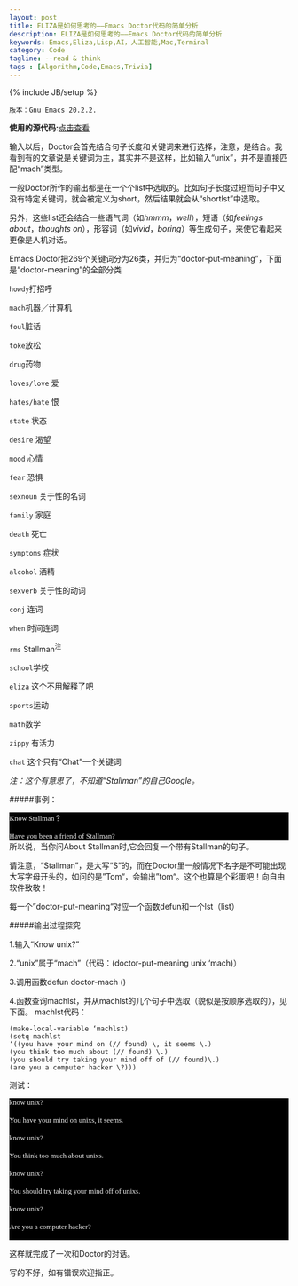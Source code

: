 ```yaml
---
layout: post
title: ELIZA是如何思考的——Emacs Doctor代码的简单分析
description: ELIZA是如何思考的——Emacs Doctor代码的简单分析
keywords: Emacs,Eliza,Lisp,AI，人工智能,Mac,Terminal
category: Code
tagline: --read & think
tags : [Algorithm,Code,Emacs,Trivia]
---
```

{% include JB/setup %}

`版本：Gnu Emacs 20.2.2.`

**使用的源代码:**[点击查看]( http://www.csee.umbc.edu/courses/471/papers/emacs-doctor.shtml
) 

输入以后，Doctor会首先结合句子长度和关键词来进行选择，注意，是结合。我看到有的文章说是关键词为主，其实并不是这样，比如输入“unix”，并不是直接匹配“mach”类型。

一般Doctor所作的输出都是在一个个list中选取的。比如句子长度过短而句子中又没有特定关键词，就会被定义为short，然后结果就会从“shortlst”中选取。

另外，这些list还会结合一些语气词（如*hmmm*，*well*），短语（如*feelings about*，*thoughts on*），形容词（如*vivid*，*boring*）等生成句子，来使它看起来更像是人机对话。

 Emacs Doctor把269个关键词分为26类，并归为“doctor-put-meaning”，下面是“doctor-meaning”的全部分类

`howdy`打招呼

`mach`机器／计算机

`foul`脏话

`toke`放松

`drug`药物

`loves/love` 爱

`hates/hate` 恨

`state` 状态

`desire` 渴望

`mood` 心情

`fear` 恐惧

`sexnoun` 关于性的名词

`family` 家庭

`death` 死亡

`symptoms` 症状

`alcohol` 酒精

`sexverb` 关于性的动词

`conj` 连词

`when` 时间连词

`rms` Stallman<sup>注</sup> 

`school`学校

`eliza` 这个不用解释了吧

`sports`运动

`math`数学

`zippy` 有活力

`chat` 这个只有“Chat”一个关键词
 

*注：这个有意思了，不知道“Stallman”的自己Google。*

#####事例：

<p style="margin: 0px; font-size: 13px; font-family: Menlo; color: #f5f5f5; background-color: #000000;">Know Stallman？</p>
<p style="margin: 0px; font-size: 13px; font-family: Menlo; color: #f5f5f5; background-color: #000000;"> </p>
<p style="margin: 0px; font-size: 13px; font-family: Menlo; color: #f5f5f5; background-color: #000000;">Have you been a friend of Stallman?</p>
所以说，当你问About Stallman时,它会回复一个带有Stallman的句子。

请注意，“Stallman”，是大写“S”的，而在Doctor里一般情况下名字是不可能出现大写字母开头的，如问的是”Tom“，会输出”tom“。这个也算是个彩蛋吧！向自由软件致敬！

每一个”doctor-put-meaning“对应一个函数defun和一个lst（list）

#####输出过程探究

1.输入“Know unix?”

2.“unix”属于“mach”（代码：(doctor-put-meaning unix ‘mach)）

3.调用函数defun doctor-mach ()

4.函数查询machlst，并从machlst的几个句子中选取（貌似是按顺序选取的），见下面。
machlst代码：

	(make-local-variable ‘machlst)
	(setq machlst 
	‘((you have your mind on (// found) \, it seems \.)
	(you think too much about (// found) \.)
	(you should try taking your mind off of (// found)\.)
	(are you a computer hacker \?)))
测试：

<p style="margin: 0px; font-size: 13px; font-family: Menlo; color: #f5f5f5; background-color: #000000;">know unix?</p>
<p style="margin: 0px; font-size: 13px; font-family: Menlo; color: #f5f5f5; background-color: #000000; min-height: 15px;"> </p>
<p style="margin: 0px; font-size: 13px; font-family: Menlo; color: #f5f5f5; background-color: #000000;">You have your mind on unixs, it seems.</p>
<p style="margin: 0px; font-size: 13px; font-family: Menlo; color: #f5f5f5; background-color: #000000;"> </p>
<p style="margin: 0px; font-size: 13px; font-family: Menlo; color: #f5f5f5; background-color: #000000;">know unix?</p>
<p style="margin: 0px; font-size: 13px; font-family: Menlo; color: #f5f5f5; background-color: #000000; min-height: 15px;"> </p>
<p style="margin: 0px; font-size: 13px; font-family: Menlo; color: #f5f5f5; background-color: #000000;">You think too much about unixs.</p>
<p style="margin: 0px; font-size: 13px; font-family: Menlo; color: #f5f5f5; background-color: #000000;"> </p>
<p style="margin: 0px; font-size: 13px; font-family: Menlo; color: #f5f5f5; background-color: #000000;">know unix?</p>
<p style="margin: 0px; font-size: 13px; font-family: Menlo; color: #f5f5f5; background-color: #000000; min-height: 15px;"> </p>
<p style="margin: 0px; font-size: 13px; font-family: Menlo; color: #f5f5f5; background-color: #000000;">You should try taking your mind off of unixs.</p>
<p style="margin: 0px; font-size: 13px; font-family: Menlo; color: #f5f5f5; background-color: #000000;"> </p>
<p style="margin: 0px; font-size: 13px; font-family: Menlo; color: #f5f5f5; background-color: #000000;">know unix?</p>
<p style="margin: 0px; font-size: 13px; font-family: Menlo; color: #f5f5f5; background-color: #000000; min-height: 15px;"> </p>
<p style="margin: 0px; font-size: 13px; font-family: Menlo; color: #f5f5f5; background-color: #000000;">Are you a computer hacker?</p>
<p style="margin: 0px; font-size: 13px; font-family: Menlo; color: #f5f5f5; background-color: #000000;"> </p>

 
这样就完成了一次和Doctor的对话。

写的不好，如有错误欢迎指正。